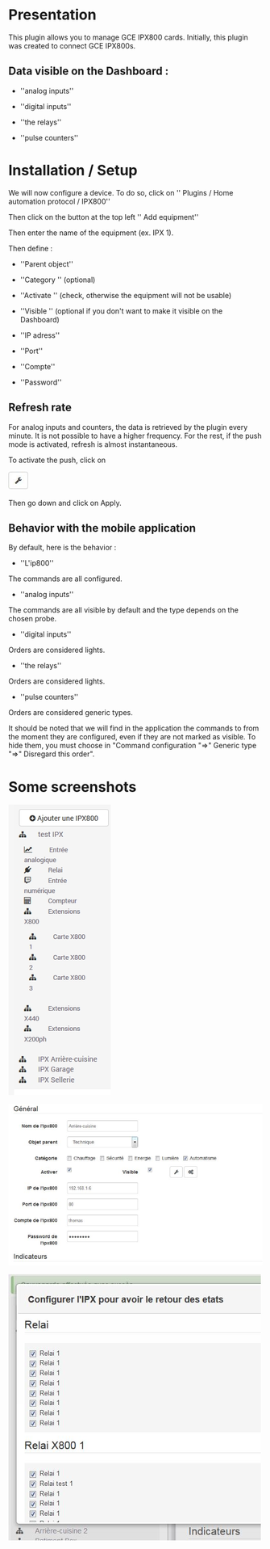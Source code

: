 Presentation 
============

This plugin allows you to manage GCE IPX800 cards.
Initially, this plugin was created to connect GCE IPX800s.

Data visible on the Dashboard : 
-----------------------------------

-   ''analog inputs''

-   ''digital inputs''

-   ''the relays''

-   ''pulse counters''

Installation / Setup 
========================

We will now configure a device. To do so, click
on '' Plugins / Home automation protocol / IPX800''

Then click on the button at the top left '' Add equipment''

Then enter the name of the equipment (ex. IPX 1).

Then define :

-   ''Parent object''

-   ''Category '' (optional)

-   ''Activate '' (check, otherwise the equipment will not be usable)

-   ''Visible '' (optional if you don't want to make it visible on
    the Dashboard)

-   ''IP adress''

-   ''Port''

-   ''Compte''

-   ''Password''

Refresh rate 
-----------------------------

For analog inputs and counters, the data is
retrieved by the plugin every minute. It is not possible
to have a higher frequency. For the rest, if the push mode is
activated, refresh is almost instantaneous.

To activate the push, click on

![bouton config push](../images/bouton_config_push.jpg)

Then go down and click on Apply.

Behavior with the mobile application 
--------------------------------------

By default, here is the behavior :

-   ''L'ip800''

The commands are all configured.

-   ''analog inputs''

The commands are all visible by default and the type depends on the
chosen probe.

-   ''digital inputs''

Orders are considered lights.

-   ''the relays''

Orders are considered lights.

-   ''pulse counters''

Orders are considered generic types.

It should be noted that we will find in the application the commands to
from the moment they are configured, even if they are not
marked as visible. To hide them, you must choose in
"Command configuration "⇒" Generic type "⇒" Disregard
this order".

Some screenshots 
=======================

![ipx800 screenshot1](../images/ipx800_screenshot1.jpg)

![ipx800 screenshot2](../images/ipx800_screenshot2.jpg)

![ipx800 screenshot3](../images/ipx800_screenshot3.jpg)
